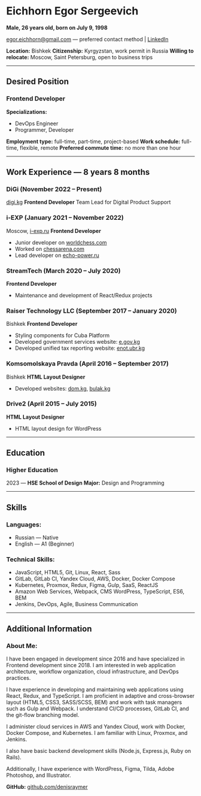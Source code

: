 # Eichhorn Egor Sergeevich

**Male, 26 years old, born on July 9, 1998**

egor.eichhorn@gmail.com — preferred contact method
| [LinkedIn](https://www.linkedin.com/in/egor-eichhorn-a337971b1/)

**Location:** Bishkek
**Citizenship:** Kyrgyzstan, work permit in Russia
**Willing to relocate:** Moscow, Saint Petersburg, open to business trips

---

## Desired Position

### Frontend Developer

**Specializations:**

- DevOps Engineer
- Programmer, Developer

**Employment type:** full-time, part-time, project-based
**Work schedule:** full-time, flexible, remote
**Preferred commute time:** no more than one hour

---

## Work Experience — 8 years 8 months

### **DiGi** (November 2022 – Present)

[digi.kg](https://digi.kg/)
**Frontend Developer**
Team Lead for Digital Product Support

### **i-EXP** (January 2021 – November 2022)

Moscow, [i-exp.ru](https://i-exp.ru/)
**Frontend Developer**

- Junior developer on [worldchess.com](https://www.worldchess.com/)
- Worked on [chessarena.com](https://chessarena.com/)
- Lead developer on [echo-power.ru](https://echo-power.ru/)

### **StreamTech** (March 2020 – July 2020)

**Frontend Developer**

- Maintenance and development of React/Redux projects

### **Raiser Technology LLC** (September 2017 – January 2020)

Bishkek
**Frontend Developer**

- Styling components for Cuba Platform
- Developed government services website: [e.gov.kg](http://e.gov.kg)
- Developed unified tax reporting website: [enot.ubr.kg](https://enot.ubr.kg)

### **Komsomolskaya Pravda** (April 2016 – September 2017)

Bishkek
**HTML Layout Designer**

- Developed websites: [dom.kg](http://dom.kg), [bulak.kg](https://bulak.kg)

### **Drive2** (April 2015 – July 2015)

**HTML Layout Designer**

- HTML layout design for WordPress

---

## Education

### Higher Education

2023 — **HSE School of Design**
**Major:** Design and Programming

---

## Skills

### Languages:

- Russian — Native
- English — A1 (Beginner)

### Technical Skills:

- JavaScript, HTML5, Git, Linux, React, Sass
- GitLab, GitLab CI, Yandex Cloud, AWS, Docker, Docker Compose
- Kubernetes, Proxmox, Redux, Figma, Gulp, SaaS, ReactJS
- Amazon Web Services, Webpack, CMS WordPress, TypeScript, ES6, BEM
- Jenkins, DevOps, Agile, Business Communication

---

## Additional Information

### About Me:

I have been engaged in development since 2016 and have specialized in Frontend development since 2018.
I am interested in web application architecture, workflow organization, cloud infrastructure, and DevOps practices.

I have experience in developing and maintaining web applications using React, Redux, and TypeScript. I am proficient in
adaptive and cross-browser layout (HTML5, CSS3, SASS/SCSS, BEM) and work with task managers such as Gulp and Webpack. I
understand CI/CD processes, GitLab CI, and the git-flow branching model.

I administer cloud services in AWS and Yandex Cloud, work with Docker, Docker Compose, and Kubernetes. I am familiar
with Linux, Proxmox, and Jenkins.

I also have basic backend development skills (Node.js, Express.js, Ruby on Rails).

Additionally, I have experience with WordPress, Figma, Tilda, Adobe Photoshop, and Illustrator.

**GitHub:** [github.com/denisraymer](https://github.com/denisraymer)
